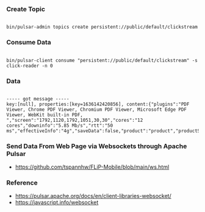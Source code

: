 
### Create Topic

```

bin/pulsar-admin topics create persistent://public/default/clickstream

```

### Consume Data

```

bin/pulsar-client consume "persistent://public/default/clickstream" -s click-reader -n 0

```

### Data

```

----- got message -----
key:[null], properties:[key=1636142420856], content:{"plugins":"PDF Viewer, Chrome PDF Viewer, Chromium PDF Viewer, Microsoft Edge PDF Viewer, WebKit built-in PDF, ","screen":"1792,1120,1792,1051,30,30","cores":"12 cores","downinfo":"5.85 Mb/s","rtt":"50 ms","effectiveInfo":"4g","saveData":false,"product":"product","productSize":"555","comment":"comment"}

```
### Send Data From Web Page via Websockets through Apache Pulsar

* https://github.com/tspannhw/FLiP-Mobile/blob/main/ws.html

### Reference

* https://pulsar.apache.org/docs/en/client-libraries-websocket/
* https://javascript.info/websocket
